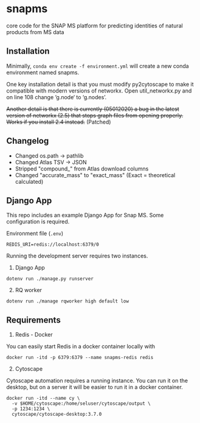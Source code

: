 # snapms
core code for the SNAP MS platform for predicting identities of natural products from MS data

## Installation

Minimally, `conda env create -f environment.yml` will create a new conda environment named snapms.

One key installation detail is that you must modify py2cytoscape to make it compatible with modern versions of networkx. Open util_networkx.py and on line 108 change ‘g.node‘ to ‘g.nodes’.

~~Another detail is that there is currently (05012020) a bug in the latest version of networkx (2.5) that stops graph files from opening properly. Works if you install 2.4 instead.~~ (Patched)

## Changelog

- Changed os.path -> pathlib
- Changed Atlas TSV -> JSON
- Stripped "compound_" from Atlas download columns
- Changed "accurate_mass" to "exact_mass" (Exact = theoretical calculated)

## Django App

This repo includes an example Django App for Snap MS. Some configuration is required.

Environment file (`.env`)
```
REDIS_URI=redis://localhost:6379/0
```

Running the development server requires two instances.

1. Django App

```
dotenv run ./manage.py runserver
```

2. RQ worker

```
dotenv run ./manage rqworker high default low
```

## Requirements

1. Redis - Docker

You can easily start Redis in a docker container locally with 

```
docker run -itd -p 6379:6379 --name snapms-redis redis
```

2. Cytoscape

Cytoscape automation requires a running instance. You can run it on the desktop, but on a server
it will be easier to run it in a docker container.

```
docker run -itd --name cy \
  -v $HOME/cytoscape:/home/seluser/cytoscape/output \
  -p 1234:1234 \
  cytoscape/cytoscape-desktop:3.7.0
```